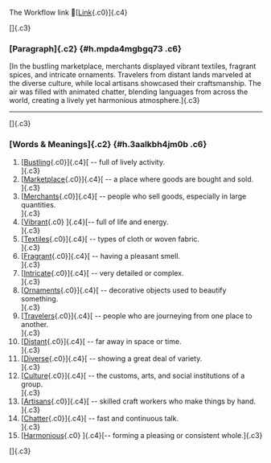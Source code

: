 The Workflow link
👏[[Link](https://www.google.com/url?q=http://www.google.com&sa=D&source=editors&ust=1757234334903982&usg=AOvVaw1Ds_mFGlK-ceGz_EmL2h68){.c0}]{.c4}

[]{.c3}

### [Paragraph]{.c2} {#h.mpda4mgbgq73 .c6}

[In the bustling marketplace, merchants displayed vibrant textiles,
fragrant spices, and intricate ornaments. Travelers from distant lands
marveled at the diverse culture, while local artisans showcased their
craftsmanship. The air was filled with animated chatter, blending
languages from across the world, creating a lively yet harmonious
atmosphere.]{.c3}

------------------------------------------------------------------------

[]{.c3}

### [Words & Meanings]{.c2} {#h.3aalkbh4jm0b .c6}

1.  [[Bustling](https://www.google.com/url?q=http://www.google.com&sa=D&source=editors&ust=1757234334906179&usg=AOvVaw3rMivqgSauIJwPp2PKnKXo){.c0}]{.c4}[ --
    full of lively activity.\
    ]{.c3}
2.  [[Marketplace](https://www.google.com/url?q=http://www.google.com&sa=D&source=editors&ust=1757234334906627&usg=AOvVaw1TBS0doDL4KoM__fvbuiPf){.c0}]{.c4}[ --
    a place where goods are bought and sold.\
    ]{.c3}
3.  [[Merchants](https://www.google.com/url?q=http://www.google.com&sa=D&source=editors&ust=1757234334907098&usg=AOvVaw0udoWLYtMgjILlFiMO4cDC){.c0}]{.c4}[ --
    people who sell goods, especially in large quantities.\
    ]{.c3}
4.  [[Vibrant](https://www.google.com/url?q=http://www.google.com&sa=D&source=editors&ust=1757234334907449&usg=AOvVaw0tUyuXv_0d1r2A94QJkbwc){.c0}
    ]{.c4}[-- full of life and energy.\
    ]{.c3}
5.  [[Textiles](https://www.google.com/url?q=http://www.google.com&sa=D&source=editors&ust=1757234334907752&usg=AOvVaw2UyWfgPfFXWOw0f-iqt5Ty){.c0}]{.c4}[ --
    types of cloth or woven fabric.\
    ]{.c3}
6.  [[Fragrant](https://www.google.com/url?q=http://www.google.com&sa=D&source=editors&ust=1757234334908246&usg=AOvVaw0vSWYMROOiKBu-6UPqbLHX){.c0}]{.c4}[ --
    having a pleasant smell.\
    ]{.c3}
7.  [[Intricate](https://www.google.com/url?q=http://www.google.com&sa=D&source=editors&ust=1757234334908727&usg=AOvVaw0aKIcMUEvqGxdJRFHqyeWe){.c0}]{.c4}[ --
    very detailed or complex.\
    ]{.c3}
8.  [[Ornaments](https://www.google.com/url?q=http://www.google.com&sa=D&source=editors&ust=1757234334909156&usg=AOvVaw0xYfrZxvg1Cx8yVV73sKg9){.c0}]{.c4}[ --
    decorative objects used to beautify something.\
    ]{.c3}
9.  [[Travelers](https://www.google.com/url?q=http://www.google.com&sa=D&source=editors&ust=1757234334909671&usg=AOvVaw2_4du6eqYiukMv0svQ2tWp){.c0}]{.c4}[ --
    people who are journeying from one place to another.\
    ]{.c3}
10. [[Distant](https://www.google.com/url?q=http://www.google.com&sa=D&source=editors&ust=1757234334910169&usg=AOvVaw0PwCViMrDStTo28Yrbyvwr){.c0}]{.c4}[ --
    far away in space or time.\
    ]{.c3}
11. [[Diverse](https://www.google.com/url?q=http://www.google.com&sa=D&source=editors&ust=1757234334910636&usg=AOvVaw2jNOh2fQX5_ZqUbo2dH1OI){.c0}]{.c4}[ --
    showing a great deal of variety.\
    ]{.c3}
12. [[Culture](https://www.google.com/url?q=http://www.google.com&sa=D&source=editors&ust=1757234334911059&usg=AOvVaw2dC5wHDYPMhLj3gjxsqvBz){.c0}]{.c4}[ --
    the customs, arts, and social institutions of a group.\
    ]{.c3}
13. [[Artisans](https://www.google.com/url?q=http://www.google.com&sa=D&source=editors&ust=1757234334911565&usg=AOvVaw0Sm1C0W8BsK-Bu_KMG7JaW){.c0}]{.c4}[ --
    skilled craft workers who make things by hand.\
    ]{.c3}
14. [[Chatter](https://www.google.com/url?q=http://www.google.com&sa=D&source=editors&ust=1757234334912050&usg=AOvVaw0XApKjLR-6Kn1HZ4tqf99R){.c0}]{.c4}[ --
    fast and continuous talk.\
    ]{.c3}
15. [[Harmonious](https://www.google.com/url?q=http://www.google.com&sa=D&source=editors&ust=1757234334912454&usg=AOvVaw3Bba5p8AeuW7DVnvAquEPR){.c0}
    ]{.c4}[-- forming a pleasing or consistent whole.]{.c3}

[]{.c3}
